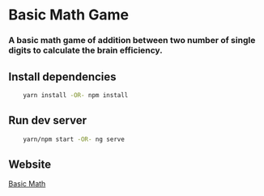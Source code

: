# Basic Math Game

### A basic math game of addition between two number of single digits to calculate the brain efficiency.

## Install dependencies
```bash
    yarn install -OR- npm install
```

## Run dev server
```bash
    yarn/npm start -OR- ng serve
```

## Website
[Basic Math](https://basic-math.herokuapp.com/)